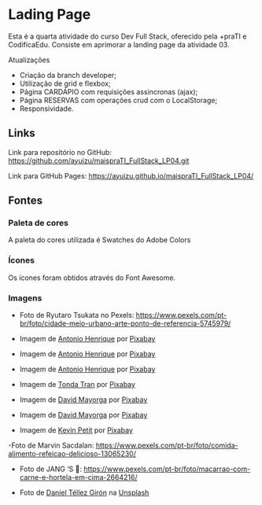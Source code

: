 # Lading Page

Esta é a quarta atividade do curso Dev Full Stack, oferecido pela +praTI e CodificaEdu. Consiste em aprimorar a landing page da atividade 03.

Atualizações
- Criação da branch developer;
- Utilização de grid e flexbox;
- Página CARDÁPIO com requisições assincronas (ajax);
- Página RESERVAS com operações crud com o LocalStorage;
- Responsividade.

## Links

Link para repositório no GitHub: https://github.com/ayuizu/maispraTI_FullStack_LP04.git

Link para GitHub Pages: https://ayuizu.github.io/maispraTI_FullStack_LP04/

## Fontes

### Paleta de cores

A paleta do cores utilizada é Swatches do Adobe Colors

### Ícones
Os ícones foram obtidos através do Font Awesome.

### Imagens

- Foto de Ryutaro Tsukata no Pexels: https://www.pexels.com/pt-br/foto/cidade-meio-urbano-arte-ponto-de-referencia-5745979/

- Imagem de <a href="https://pixabay.com/pt/users/riquebeze-2313238/?utm_source=link-attribution&utm_medium=referral&utm_campaign=image&utm_content=4984953">Antonio Henrique</a> por <a href="https://pixabay.com/pt//?utm_source=link-attribution&utm_medium=referral&utm_campaign=image&utm_content=4984953">Pixabay</a>

- Imagem de <a href="https://pixabay.com/pt/users/riquebeze-2313238/?utm_source=link-attribution&utm_medium=referral&utm_campaign=image&utm_content=4985165">Antonio Henrique</a> por <a href="https://pixabay.com/pt//?utm_source=link-attribution&utm_medium=referral&utm_campaign=image&utm_content=4985165">Pixabay</a>
 
- Imagem de <a href="https://pixabay.com/pt/users/riquebeze-2313238/?utm_source=link-attribution&utm_medium=referral&utm_campaign=image&utm_content=4984961">Antonio Henrique</a> por <a href="https://pixabay.com/pt//?utm_source=link-attribution&utm_medium=referral&utm_campaign=image&utm_content=4984961">Pixabay</a>

- Imagem de <a href="https://pixabay.com/pt/users/sontung57-19733131/?utm_source=link-attribution&utm_medium=referral&utm_campaign=image&utm_content=5878892">Tonda Tran</a> por <a href="https://pixabay.com/pt//?utm_source=link-attribution&utm_medium=referral&utm_campaign=image&utm_content=5878892">Pixabay</a>

- Imagem de <a href="https://pixabay.com/pt/users/mayorga-photo-6793647/?utm_source=link-attribution&utm_medium=referral&utm_campaign=image&utm_content=4956246">David Mayorga</a> por <a href="https://pixabay.com/pt//?utm_source=link-attribution&utm_medium=referral&utm_campaign=image&utm_content=4956246">Pixabay</a>

- Imagem de <a href="https://pixabay.com/pt/users/mayorga-photo-6793647/?utm_source=link-attribution&utm_medium=referral&utm_campaign=image&utm_content=5062712">David Mayorga</a> por <a href="https://pixabay.com/pt//?utm_source=link-attribution&utm_medium=referral&utm_campaign=image&utm_content=5062712">Pixabay</a>

- Imagem de <a href="https://pixabay.com/pt/users/drawsandcooks-6719143/?utm_source=link-attribution&utm_medium=referral&utm_campaign=image&utm_content=2853382">Kevin Petit</a> por <a href="https://pixabay.com/pt//?utm_source=link-attribution&utm_medium=referral&utm_campaign=image&utm_content=2853382">Pixabay</a>

-Foto de Marvin  Sacdalan: https://www.pexels.com/pt-br/foto/comida-alimento-refeicao-delicioso-13065230/

- Foto de JANG ‘S 🍂: https://www.pexels.com/pt-br/foto/macarrao-com-carne-e-hortela-em-cima-2664216/

- Foto de <a href="https://unsplash.com/pt-br/@themangomonster?utm_content=creditCopyText&utm_medium=referral&utm_source=unsplash">Daniel Téllez Girón</a> na <a href="https://unsplash.com/pt-br/fotografias/um-pedaco-de-sushi-sentado-em-cima-de-uma-tabua-de-corte-de-madeira-ZOINPNtpvGI?utm_content=creditCopyText&utm_medium=referral&utm_source=unsplash">Unsplash</a>
  


